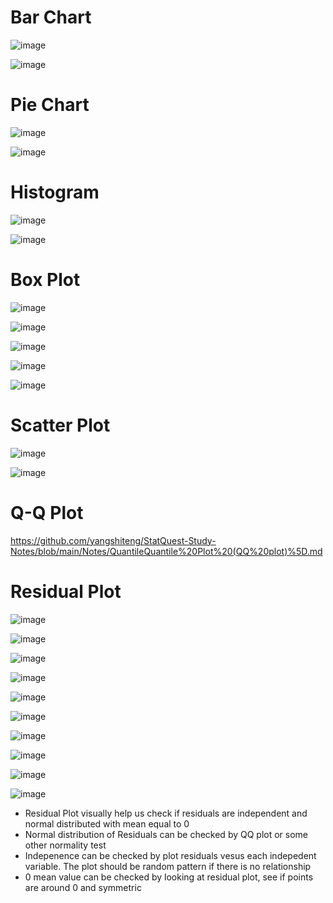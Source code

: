 # Bar Chart

![image](https://user-images.githubusercontent.com/60442877/191880048-f9e419b2-c8cc-407b-9e65-22727d9ae4a0.png)

![image](https://user-images.githubusercontent.com/60442877/191880245-1d6e923e-b928-4183-99e5-54b38fcb0c78.png)

# Pie Chart

![image](https://user-images.githubusercontent.com/60442877/191880474-ab385ec5-aec8-4cec-9e94-8114eb858cb9.png)

![image](https://user-images.githubusercontent.com/60442877/191880495-3060139a-eb49-4558-b2f8-1858cc50e433.png)

# Histogram

![image](https://user-images.githubusercontent.com/60442877/191880646-c8caa074-811f-4024-a21b-41954b34bfc4.png)

![image](https://user-images.githubusercontent.com/60442877/191880657-5dc4cbe6-7b0e-4eeb-8fe9-18bd07759be4.png)

# Box Plot

![image](https://user-images.githubusercontent.com/60442877/191880880-d93aa704-37e9-4f4f-9773-1a7baf841dfc.png)

![image](https://user-images.githubusercontent.com/60442877/191880887-a0b65e67-0789-4978-b4d4-9d80fb5b6ed2.png)

![image](https://user-images.githubusercontent.com/60442877/191881424-feb5fb77-7c89-443f-ad67-e70fa494dbf0.png)

![image](https://user-images.githubusercontent.com/60442877/191881496-28a37227-b7bf-48b6-8a53-729ba8c2e355.png)

![image](https://user-images.githubusercontent.com/60442877/191881596-a772ada6-a184-4da7-8010-cb79c1f5355d.png)

# Scatter Plot

![image](https://user-images.githubusercontent.com/60442877/191887923-9d2c1928-5f69-4cc8-9d63-486c10a3512c.png)

![image](https://user-images.githubusercontent.com/60442877/191887933-a7eb0b8e-a88b-4845-9704-1e0ed2beb4fb.png)

# Q-Q Plot

https://github.com/yangshiteng/StatQuest-Study-Notes/blob/main/Notes/QuantileQuantile%20Plot%20(QQ%20plot)%5D.md

# Residual Plot

![image](https://user-images.githubusercontent.com/60442877/191895967-013627b4-fe1c-4e7c-9631-b981a8d58217.png)

![image](https://user-images.githubusercontent.com/60442877/191895983-808826f6-39e8-4183-a2bc-d48cba1c3cae.png)

![image](https://user-images.githubusercontent.com/60442877/191896005-180ff669-3b2e-49c6-8381-0b92326a51fe.png)

![image](https://user-images.githubusercontent.com/60442877/191896021-d157c5b2-0080-4d12-a5d6-3b2f10f5c196.png)

![image](https://user-images.githubusercontent.com/60442877/191896180-2ae9f0de-09dd-4acd-8f4a-a1677dbb5189.png)

![image](https://user-images.githubusercontent.com/60442877/191896239-a8e180c6-8537-403d-ba42-07ca5bb1b407.png)

![image](https://user-images.githubusercontent.com/60442877/191896267-924037ff-3b20-425b-bfce-f922fb11d328.png)

![image](https://user-images.githubusercontent.com/60442877/191896333-06161c1b-54c8-4770-bf9e-e3b78574707e.png)

![image](https://user-images.githubusercontent.com/60442877/191896348-d221843e-df72-4773-a2cf-9c74c045b92a.png)

![image](https://user-images.githubusercontent.com/60442877/191896435-26c41097-315a-4c2e-8ba9-26317702e42f.png)

* Residual Plot visually help us check if residuals are independent and normal distributed with mean equal to 0
* Normal distribution of Residuals can be checked by QQ plot or some other normality test
* Indepenence can be checked by plot residuals vesus each indepedent variable. The plot should be random pattern if there is no relationship
* 0 mean value can be checked by looking at residual plot, see if points are around 0 and symmetric











